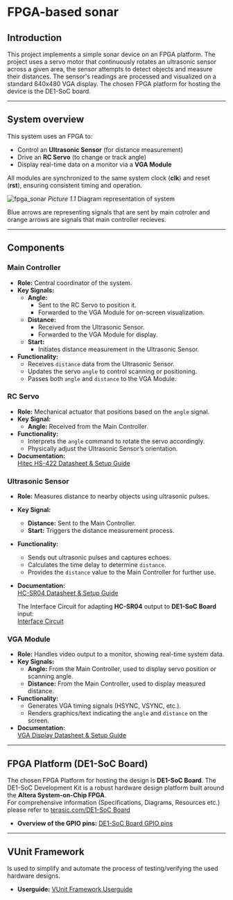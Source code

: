 # FPGA-based sonar

## Introduction
This project implements a simple sonar device on an FPGA platform. The project uses a servo motor that continuously rotates an ultrasonic sensor across a given area, the sensor attempts to detect objects and measure their distances. The sensor's readings are processed and visualized on a standard 640x480 VGA display. The chosen FPGA platform for hosting the device is the DE1-SoC board.

---
## System overview
This system uses an FPGA to:
- Control an **Ultrasonic Sensor** (for distance measurement)
- Drive an **RC Servo** (to change or track angle)
- Display real-time data on a monitor via a **VGA Module** <br>

All modules are synchronized to the same system clock (**clk**) and reset (**rst**), ensuring consistent timing and operation.

![fpga_sonar](https://github.com/user-attachments/assets/d8b92e8a-8a8f-43a5-ae86-68276216fae8)
_Picture 1.1_ Diagram representation of system

Blue arrows are representing signals that are sent by main cotroler and orange arrows are signals that main controller recieves.

---
## Components
### Main Controller
- **Role:** Central coordinator of the system.  
- **Key Signals:**  
  - **Angle:**  
    - Sent to the RC Servo to position it.  
    - Forwarded to the VGA Module for on-screen visualization.  
  - **Distance:**  
    - Received from the Ultrasonic Sensor.  
    - Forwarded to the VGA Module for display.
  - **Start:**
    - Initiates distance measurement in the Ultrasonic Sensor.     
- **Functionality:**  
  - Receives `distance` data from the Ultrasonic Sensor.  
  - Updates the servo `angle` to control scanning or positioning.  
  - Passes both `angle` and `distance` to the VGA Module.

### RC Servo
- **Role:** Mechanical actuator that positions based on the `angle` signal.  
- **Key Signal:**  
  - **Angle:** Received from the Main Controller.  
- **Functionality:**  
  - Interprets the `angle` command to rotate the servo accordingly.  
  - Physically adjust the Ultrasonic Sensor’s orientation.
- **Documentation:**  
  [Hitec HS-422 Datasheet & Setup Guide](https://github.com/etf-unibl/fpga-sonar/blob/main/docs/rc-servo.md)  

### Ultrasonic Sensor
- **Role:** Measures distance to nearby objects using ultrasonic pulses.  
- **Key Signal:**
  - **Distance:** Sent to the Main Controller.
  - **Start:** Triggers the distance measurement process.   
- **Functionality:**  
  - Sends out ultrasonic pulses and captures echoes.  
  - Calculates the time delay to determine `distance`.  
  - Provides the `distance` value to the Main Controller for further use.
- **Documentation:**  
  [HC-SR04 Datasheet & Setup Guide](https://github.com/etf-unibl/fpga-sonar/blob/main/docs/hc-sr04.md)  <br>
  
  The Interface Circuit for adapting **HC-SR04** output to **DE1-SoC Board** input:<br>
  [Interface Circuit](https://github.com/etf-unibl/fpga-sonar/blob/main/docs/interface_circuit.md) <br>
  
### VGA Module
- **Role:** Handles video output to a monitor, showing real-time system data.  
- **Key Signals:**  
  - **Angle:** From the Main Controller, used to display servo position or scanning angle.  
  - **Distance:** From the Main Controller, used to display measured distance.  
- **Functionality:**  
  - Generates VGA timing signals (HSYNC, VSYNC, etc.).  
  - Renders graphics/text indicating the `angle` and `distance` on the screen.
- **Documentation:**  
  [VGA Display Datasheet & Setup Guide](https://github.com/etf-unibl/fpga-sonar/blob/main/docs/VGA.md)

---
## FPGA Platform (DE1-SoC Board)
The chosen FPGA Platform for hosting the design is **DE1-SoC Board**. The DE1-SoC Development Kit is a robust hardware design platform built around the **Altera System-on-Chip FPGA**. <br> For comprehensive information (Specifications, Diagrams, Resources etc.) please refer to [terasic.com/DE1-SoC Board](https://www.terasic.com.tw/cgi-bin/page/archive.pl?Language=English&No=836)
- **Overview of the GPIO pins:**
  [DE1-SoC Board GPIO pins](https://github.com/etf-unibl/fpga-sonar/blob/main/docs/GPIO.md)  

---
## VUnit Framework
Is used to simplify and automate the process of testing/verifying the used hardware designs.
- **Userguide:**
  [VUnit Framework Userguide](https://github.com/etf-unibl/fpga-sonar/blob/main/docs/VUnitFramework_UserGuide.md)
